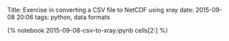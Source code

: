 Title: Exercise in converting a CSV file to NetCDF using xray
date: 2015-09-08 20:06
tags: python, data formats

{% notebook 2015-09-08-csv-to-xray.ipynb cells[2:] %}